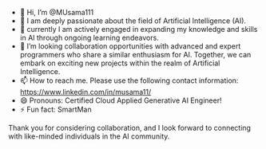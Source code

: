 - 👋 Hi, I’m @MUsama111
- 👀 I am deeply passionate about the field of Artificial Intelligence (AI). 
- 🌱 currently I am actively engaged in expanding my knowledge and skills in AI through ongoing learning endeavors.
- 💞️ I’m looking collaboration opportunities with advanced and expert programmers who share a similar enthusiasm for AI. Together, we can embark on exciting new projects within the realm of Artificial Intelligence.
- 📫 How to reach me. Please use the following contact information: https://www.linkedin.com/in/musama11/
- 😄 Pronouns: Certified Cloud Applied Generative AI Engineer!
- ⚡ Fun fact: SmartMan

Thank you for considering collaboration, and I look forward to connecting with like-minded individuals in the AI community.
<!---
MUsama111/MUsama111 is a ✨ special ✨ repository because its `README.md` (this file) appears on your GitHub profile.
You can click the Preview link to take a look at your changes.
--->
